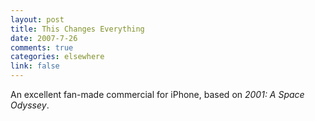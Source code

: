 ```yaml
--- 
layout: post
title: This Changes Everything
date: 2007-7-26
comments: true
categories: elsewhere
link: false
---
```

An excellent fan-made commercial for iPhone, based on <i>2001: A Space Odyssey</i>.

<object type="application/x-shockwave-flash" style="width:425px; height:350px;" data="http://www.youtube.com/v/0FFkvhoEfX8"><param name="movie" value="http://www.youtube.com/v/0FFkvhoEfX8" /></object>


